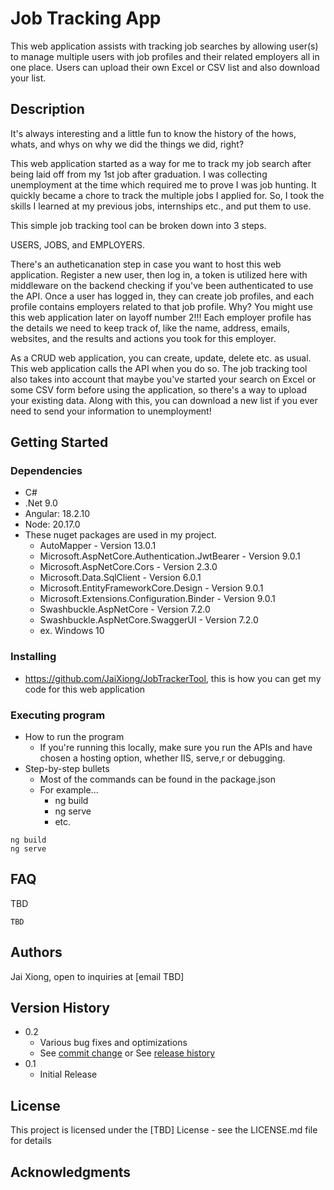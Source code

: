 # Job Tracking App 

This web application assists with tracking job searches by allowing user(s) to manage multiple users with job profiles and their related employers all in one place. Users can upload their own Excel or CSV list and also download your list.

## Description

It's always interesting and a little fun to know the history of the hows, whats, and whys on why we did the things we did, right?

This web application started as a way for me to track my job search after being laid off from my 1st job after graduation. I was collecting unemployment at the time which required me to prove I was job hunting. 
It quickly became a chore to track the multiple jobs I applied for. So, I took the skills I learned at my previous jobs, internships etc., and put them to use.

This simple job tracking tool can be broken down into 3 steps.

USERS, JOBS, and EMPLOYERS.

There's an autheticanation step in case you want to host this web application. Register a new user, then log in, a token is utilized here with middleware on the backend checking if you've been authenticated to use the API.
Once a user has logged in, they can create job profiles, and each profile contains employers related to that job profile. Why? You might use this web application later on layoff number 2!!! 
Each employer profile has the details we need to keep track of, like the name, address, emails, websites, and the results and actions you took for this employer.

As a CRUD web application, you can create, update, delete etc. as usual. This web application calls the API when you do so. The job tracking tool also takes into account that maybe you've started your search on Excel or some 
CSV form before using the application, so there's a way to upload your existing data. Along with this, you can download a new list if you ever need to send your information to unemployment!

## Getting Started

### Dependencies

* C#
* .Net 9.0
* Angular: 18.2.10
* Node: 20.17.0
* These nuget packages are used in my project.
  * AutoMapper - Version 13.0.1
  * Microsoft.AspNetCore.Authentication.JwtBearer - Version 9.0.1
  * Microsoft.AspNetCore.Cors - Version 2.3.0
  * Microsoft.Data.SqlClient - Version 6.0.1
  * Microsoft.EntityFrameworkCore.Design - Version 9.0.1
  * Microsoft.Extensions.Configuration.Binder - Version 9.0.1
  * Swashbuckle.AspNetCore - Version 7.2.0
  * Swashbuckle.AspNetCore.SwaggerUI - Version 7.2.0
  * ex. Windows 10

### Installing

* https://github.com/JaiXiong/JobTrackerTool, this is how you can get my code for this web application

### Executing program

* How to run the program
  * If you're running this locally, make sure you run the APIs and have chosen a hosting option, whether IIS, serve,r or debugging.
* Step-by-step bullets
  * Most of the commands can be found in the package.json
  * For example...
    * ng build
    * ng serve
    * etc.
```
ng build
ng serve
```

## FAQ

TBD
```
TBD
```

## Authors

Jai Xiong, open to inquiries at [email TBD]

## Version History

* 0.2
    * Various bug fixes and optimizations
    * See [commit change]() or See [release history]()
* 0.1
    * Initial Release

## License

This project is licensed under the [TBD] License - see the LICENSE.md file for details

## Acknowledgments
